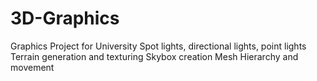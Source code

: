 # 3D-Graphics
Graphics Project for University
Spot lights, directional lights, point lights
Terrain generation and texturing
Skybox creation
Mesh Hierarchy and movement
